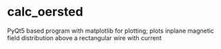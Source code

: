 # calc_oersted
PyQt5 based program with matplotlib for plotting; 
plots inplane magnetic field distribution above a rectangular wire with current
